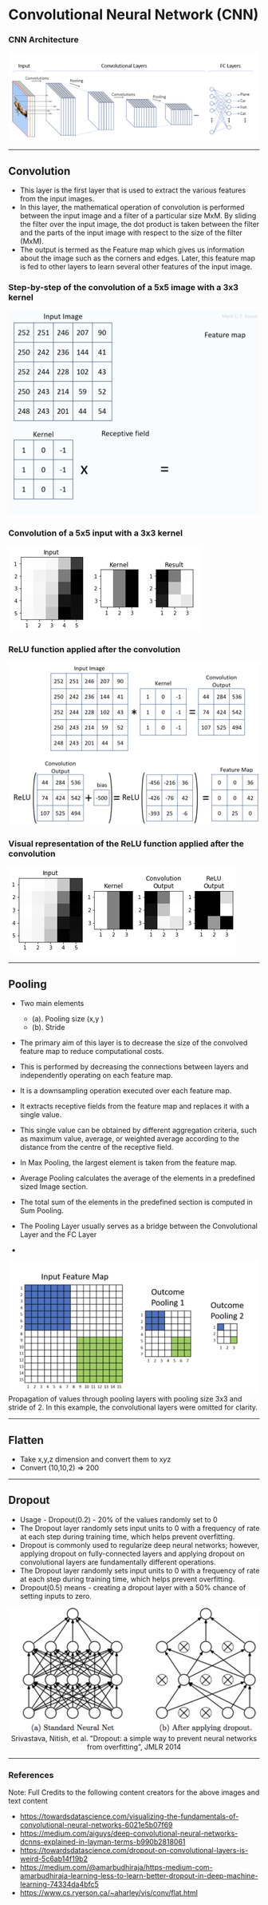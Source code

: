 # Convolutional Neural Network (CNN) #

### CNN Architecture ###
![](https://github.com/prodramp/python-projects/blob/main/images/cnn-arch.png?raw=true)

<hr>

## Convolution ##
- This layer is the first layer that is used to extract the various features from the input images. 
- In this layer, the mathematical operation of convolution is performed between the input image and a filter of a particular size MxM. By sliding the filter over the input image, the dot product is taken between the filter and the parts of the input image with respect to the size of the filter (MxM).
- The output is termed as the Feature map which gives us information about the image such as the corners and edges. Later, this feature map is fed to other layers to learn several other features of the input image.

### Step-by-step of the convolution of a 5x5 image with a 3x3 kernel ###
![](https://github.com/prodramp/python-projects/blob/main/images/5x5-img-conv-3x3kernel.png?raw=true)

### Convolution of a 5x5 input with a 3x3 kernel ###
![](https://github.com/prodramp/python-projects/blob/main/images/5x5-cov.png?raw=true)

### ReLU function applied after the convolution ###
![](https://github.com/prodramp/python-projects/blob/main/images/conv-added-relu.png?raw=true)

### Visual representation of the ReLU function applied after the convolution ###
![](https://github.com/prodramp/python-projects/blob/main/images/conv-added-relu-img.png?raw=true)

<hr>

## Pooling ##
- Two main elements 
  - (a). Pooling size (x,y ) 
  - (b). Stride
- The primary aim of this layer is to decrease the size of the convolved feature map to reduce computational costs. 
- This is performed by decreasing the connections between layers and independently operating on each feature map.
- It is a downsampling operation executed over each feature map. 
- It extracts receptive fields from the feature map and replaces it with a single value. 
- This single value can be obtained by different aggregation criteria, such as maximum value, average, or weighted average according to the distance from the centre of the receptive field.

- In Max Pooling, the largest element is taken from the feature map. 
- Average Pooling calculates the average of the elements in a predefined sized Image section. 
- The total sum of the elements in the predefined section is computed in Sum Pooling. 
- The Pooling Layer usually serves as a bridge between the Convolutional Layer and the FC Layer
- 
<div align="center" background-color='white'>
  <img src="https://github.com/prodramp/python-projects/blob/main/images/pooling-3by3with-Stride2-white.png">
</div>
<div>
  Propagation of values through pooling layers with pooling size 3x3 and stride of 2. In this example, the convolutional layers were omitted for clarity.
</div>

<hr>

## Flatten ##
- Take x,y,z dimension and convert them to x*y*z
- Convert (10,10,2) => 200

<hr>

## Dropout ##

- Usage - Dropout(0.2) - 20% of the values randomly set to 0
- The Dropout layer randomly sets input units to 0 with a frequency of rate at each step during training time, which helps prevent overfitting. 
- Dropout is commonly used to regularize deep neural networks; however, applying dropout on fully-connected layers and applying dropout on convolutional layers are fundamentally different operations.
- The Dropout layer randomly sets input units to 0 with a frequency of rate at each step during training time, which helps prevent overfitting.
- Dropout(0.5) means - creating a dropout layer with a 50% chance of setting inputs to zero.

<div align="center">
  <img src="https://github.com/prodramp/python-projects/blob/main/images/dropout-view.png?raw=true" />
</div>
<div align="center">
Srivastava, Nitish, et al. ”Dropout: a simple way to prevent neural networks from
overfitting”, JMLR 2014
</div>
  
<hr>

### References ###
Note: Full Credits to the following content creators for the above images and text content 
- https://towardsdatascience.com/visualizing-the-fundamentals-of-convolutional-neural-networks-6021e5b07f69
- https://medium.com/aiguys/deep-convolutional-neural-networks-dcnns-explained-in-layman-terms-b990b2818061
- https://towardsdatascience.com/dropout-on-convolutional-layers-is-weird-5c6ab14f19b2
- https://medium.com/@amarbudhiraja/https-medium-com-amarbudhiraja-learning-less-to-learn-better-dropout-in-deep-machine-learning-74334da4bfc5
- https://www.cs.ryerson.ca/~aharley/vis/conv/flat.html
